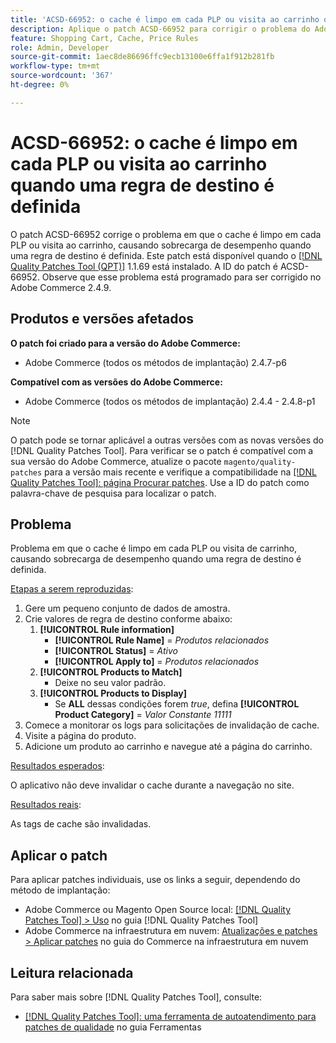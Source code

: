 ```yaml
---
title: 'ACSD-66952: o cache é limpo em cada PLP ou visita ao carrinho quando uma regra de destino é definida'
description: Aplique o patch ACSD-66952 para corrigir o problema do Adobe Commerce em que o cache foi limpo em cada PLP ou visita ao carrinho, causando sobrecarga desnecessária de desempenho, quando uma regra de destino foi definida.
feature: Shopping Cart, Cache, Price Rules
role: Admin, Developer
source-git-commit: 1aec8de86696ffc9ecb13100e6ffa1f912b281fb
workflow-type: tm+mt
source-wordcount: '367'
ht-degree: 0%

---
```



# ACSD-66952: o cache é limpo em cada PLP ou visita ao carrinho quando uma regra de destino é definida

O patch ACSD-66952 corrige o problema em que o cache é limpo em cada PLP ou visita ao carrinho, causando sobrecarga de desempenho quando uma regra de destino é definida. Este patch está disponível quando o [[!DNL Quality Patches Tool (QPT)]](/help/tools/quality-patches-tool/quality-patches-tool-to-self-serve-quality-patches.md) 1.1.69 está instalado. A ID do patch é ACSD-66952. Observe que esse problema está programado para ser corrigido no Adobe Commerce 2.4.9.

## Produtos e versões afetados

**O patch foi criado para a versão do Adobe Commerce:**

* Adobe Commerce (todos os métodos de implantação) 2.4.7-p6

**Compatível com as versões do Adobe Commerce:**

* Adobe Commerce (todos os métodos de implantação) 2.4.4 - 2.4.8-p1

>[!NOTE]
>
>O patch pode se tornar aplicável a outras versões com as novas versões do [!DNL Quality Patches Tool]. Para verificar se o patch é compatível com a sua versão do Adobe Commerce, atualize o pacote `magento/quality-patches` para a versão mais recente e verifique a compatibilidade na [[!DNL Quality Patches Tool]: página Procurar patches](https://experienceleague.adobe.com/tools/commerce-quality-patches/index.html?lang=pt-BR). Use a ID do patch como palavra-chave de pesquisa para localizar o patch.

## Problema

Problema em que o cache é limpo em cada PLP ou visita de carrinho, causando sobrecarga de desempenho quando uma regra de destino é definida.

<u>Etapas a serem reproduzidas</u>:

1. Gere um pequeno conjunto de dados de amostra.
1. Crie valores de regra de destino conforme abaixo:
   1. **[!UICONTROL Rule information]**
      * **[!UICONTROL Rule Name]** = *Produtos relacionados*
      * **[!UICONTROL Status]** = *Ativo*
      * **[!UICONTROL Apply to]** = *Produtos relacionados*
   1. **[!UICONTROL Products to Match]**
      * Deixe no seu valor padrão.
   1. **[!UICONTROL Products to Display]**
      * Se **ALL** dessas condições forem *true*, defina **[!UICONTROL Product Category]** = *Valor Constante 11111*
1. Comece a monitorar os logs para solicitações de invalidação de cache.
1. Visite a página do produto.
1. Adicione um produto ao carrinho e navegue até a página do carrinho.

<u>Resultados esperados</u>:

O aplicativo não deve invalidar o cache durante a navegação no site.

<u>Resultados reais</u>:

As tags de cache são invalidadas.

## Aplicar o patch

Para aplicar patches individuais, use os links a seguir, dependendo do método de implantação:

* Adobe Commerce ou Magento Open Source local: [[!DNL Quality Patches Tool] > Uso](/help/tools/quality-patches-tool/usage.md) no guia [!DNL Quality Patches Tool]
* Adobe Commerce na infraestrutura em nuvem: [Atualizações e patches > Aplicar patches](https://experienceleague.adobe.com/docs/commerce-cloud-service/user-guide/develop/upgrade/apply-patches.html?lang=pt-BR) no guia do Commerce na infraestrutura em nuvem

## Leitura relacionada

Para saber mais sobre [!DNL Quality Patches Tool], consulte:

* [[!DNL Quality Patches Tool]: uma ferramenta de autoatendimento para patches de qualidade](/help/tools/quality-patches-tool/quality-patches-tool-to-self-serve-quality-patches.md) no guia Ferramentas
